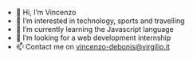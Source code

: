 - 👋 Hi, I’m Vincenzo
- 👀 I’m interested in technology, sports and travelling
- 🌱 I’m currently learning the Javascript language
- 💞️ I’m looking for a web development internship
- 📫 Contact me on vincenzo-debonis@virgilio.it

<!---
Henzodebonis/Henzodebonis is a ✨ special ✨ repository because its `README.md` (this file) appears on your GitHub profile.
You can click the Preview link to take a look at your changes.
--->

